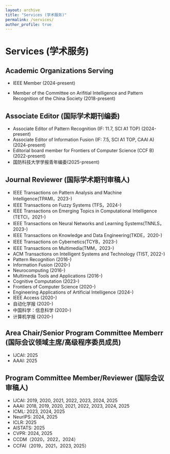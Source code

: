 ```yaml
---
layout: archive
title: "Services (学术服务)"
permalink: /services/
author_profile: true
---
```


# Services (学术服务)

## Academic Organizations Serving

- IEEE Member (2024-present)

- Member of the Committee on Arifitial Intelligence and Pattern Recognition of the China Society (2018-present)

## Associate Editor (国际学术期刊编委)

- Associate Editor of Pattern Recognition (IF: 11.7, SCI A1 TOP) (2024-present)
- Associate Editor of Information Fusion (IF: 7.5, SCI A1 TOP, CAAI A) (2024-present)
- Editorial board member for Frontiers of Computer Science (CCF B) (2022-present)
- 国防科技大学学报青年编委(2025-present)

## Journal Reviewer (国际学术期刊审稿人)

- IEEE Transactions on Pattern Analysis and Machine Intelligence(TPAMI，2023-)
- IEEE Transactions on Fuzzy Systems (TFS，2024-)
- IEEE Transactions on Emerging Topics in Computational Intelligence (TETCI，2021-)
- IEEE Transactions on Neural Networks and Learning Systems(TNNLS，2023-)
- IEEE Transactions on Knowledge and Data Engineering(TKDE，2020-)
- IEEE Transactions on Cybernetics(TCYB，2023-)
- IEEE Transactions on Multimedia(TMM，2023-)
- ACM Transactions on Intelligent Systems and Technology (TIST, 2022-)
- Pattern Recognition (2016-)
- Information Fusion (2020-)
- Neurocomputing (2016-)
- Multimedia Tools and Applications (2016-)
- Cognitive Computation (2023-)
- Frontiers of Computer Science (2020-)
- Engineering Applications of Artificial Intelligence (2024-)
- IEEE Access (2020-)
- 自动化学报 (2020-)
- 中国科学：信息科学 (2020-)
- 计算机学报 (2020-)


## Area Chair/Senior Program Committee Memberr (国际会议领域主席/高级程序委员成员)

- IJCAI: 2025
- AAAI: 2025

## Program Committee Member/Reviewer (国际会议审稿人)

- IJCAI: 2019, 2020, 2021, 2022, 2023, 2024, 2025
- AAAI: 2018, 2019, 2020, 2021, 2022, 2023, 2024, 2025
- ICML: 2023, 2024, 2025
- NeurIPS: 2024, 2025
- ICLR: 2025
- AISTATS: 2025
- CVPR: 2024, 2025
- CCDM（2020，2022，2024）
- CCFAI（2019，2021，2023, 2025）